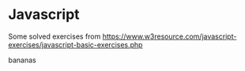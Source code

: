 # Javascript
Some solved exercises from https://www.w3resource.com/javascript-exercises/javascript-basic-exercises.php


bananas